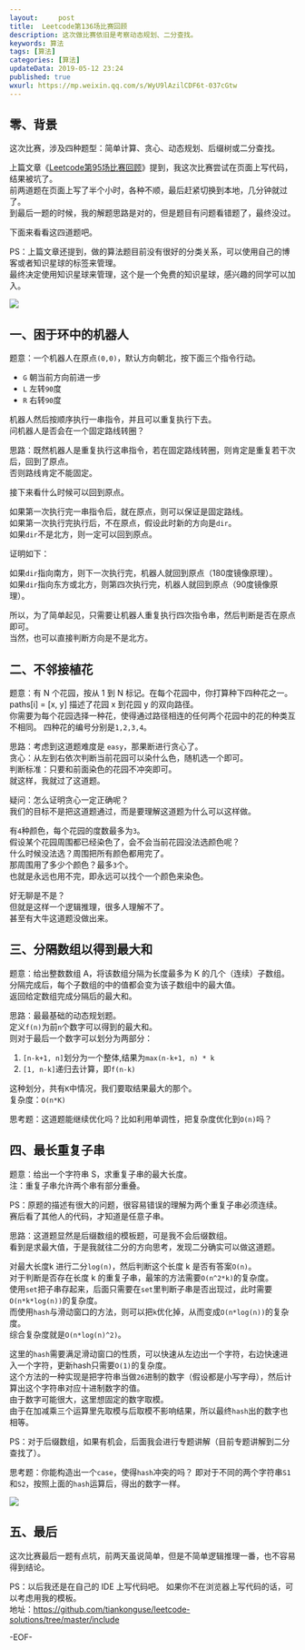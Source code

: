 ```yaml
---   
layout:     post  
title:  Leetcode第136场比赛回顾  
description: 这次做比赛依旧是考察动态规划、二分查找。  
keywords: 算法  
tags: [算法]    
categories: [算法]  
updateData: 2019-05-12 23:24   
published: true 
wxurl: https://mp.weixin.qq.com/s/WyU9lAzilCDF6t-037cGtw  
---  
```



## 零、背景  


这次比赛，涉及四种题型：简单计算、贪心、动态规划、后缀树或二分查找。  


上篇文章《[Leetcode第95场比赛回顾](https://mp.weixin.qq.com/s/VfSfndvIv2lCEpIENOCq0A)》提到，我这次比赛尝试在页面上写代码，结果被坑了。  
前两道题在页面上写了半个小时，各种不顺，最后赶紧切换到本地，几分钟就过了。  
到最后一题的时候，我的解题思路是对的，但是题目有问题看错题了，最终没过。  


下面来看看这四道题吧。  


PS：上篇文章还提到，做的算法题目前没有很好的分类关系，可以使用自己的博客或者知识星球的标签来管理。  
最终决定使用知识星球来管理，这个是一个免费的知识星球，感兴趣的同学可以加入。  

![](http://res.tiankonguse.com/images/2019/05/12/001.jpg)  


## 一、困于环中的机器人  


题意：一个机器人在原点`(0,0)`，默认方向朝北，按下面三个指令行动。  


* `G` 朝当前方向前进一步  
* `L` 左转`90`度  
* `R` 右转`90`度  


机器人然后按顺序执行一串指令，并且可以重复执行下去。  
问机器人是否会在一个固定路线转圈？  


思路：既然机器人是重复执行这串指令，若在固定路线转圈，则肯定是重复若干次后，回到了原点。  
否则路线肯定不能固定。  


接下来看什么时候可以回到原点。  


如果第一次执行完一串指令后，就在原点，则可以保证是固定路线。  
如果第一次执行完执行后，不在原点，假设此时新的方向是`dir`。  
如果`dir`不是北方，则一定可以回到原点。  


证明如下：  


如果`dir`指向南方，则下一次执行完，机器人就回到原点（180度镜像原理）。  
如果`dir`指向东方或北方，则第四次执行完，机器人就回到原点（90度镜像原理）。  


所以，为了简单起见，只需要让机器人重复执行四次指令串，然后判断是否在原点即可。  
当然，也可以直接判断方向是不是北方。  


## 二、不邻接植花  


题意：有 N 个花园，按从 1 到 N 标记。在每个花园中，你打算种下四种花之一。  
paths[i] = [x, y] 描述了花园 x 到花园 y 的双向路径。  
你需要为每个花园选择一种花，使得通过路径相连的任何两个花园中的花的种类互不相同。
四种花的编号分别是`1,2,3,4`。  


思路：考虑到这道题难度是 `easy`，那果断进行贪心了。  
贪心：从左到右依次判断当前花园可以染什么色，随机选一个即可。  
判断标准：只要和前面染色的花园不冲突即可。  
就这样，我就过了这道题。  


疑问：怎么证明贪心一定正确呢？  
我们的目标不是把这道题通过，而是要理解这道题为什么可以这样做。  


有`4`种颜色，每个花园的度数最多为`3`。  
假设某个花园周围都已经染色了，会不会当前花园没法选颜色呢？  
什么时候没法选？周围把所有颜色都用完了。  
那周围用了多少个颜色？最多`3`个。  
也就是永远也用不完，即永远可以找个一个颜色来染色。  


好无聊是不是？  
但就是这样一个逻辑推理，很多人理解不了。  
甚至有大牛这道题没做出来。  



## 三、分隔数组以得到最大和  


题意：给出整数数组 A，将该数组分隔为长度最多为 K 的几个（连续）子数组。  
分隔完成后，每个子数组的中的值都会变为该子数组中的最大值。  
返回给定数组完成分隔后的最大和。  


思路：最最基础的动态规划题。  
定义`f(n)`为前`n`个数字可以得到的最大和。  
则对于最后一个数字可以划分为两部分：  


1. `[n-k+1, n]`划分为一个整体,结果为`max(n-k+1, n) * k`  
2. `[1, n-k]`递归去计算，即`f(n-k)`  


这种划分，共有`K`中情况，我们要取结果最大的那个。  
复杂度：`O(n*K)`  


思考题：这道题能继续优化吗？比如利用单调性，把复杂度优化到`O(n)`吗？  


## 四、最长重复子串  


题意：给出一个字符串 S，求重复子串的最大长度。  
注：重复子串允许两个串有部分重叠。  


PS：原题的描述有很大的问题，很容易错误的理解为两个重复子串必须连续。  
赛后看了其他人的代码，才知道是任意子串。  


思路：这道题显然是后缀数组的模板题，可是我不会后缀数组。  
看到是求最大值，于是我就往二分的方向思考，发现二分确实可以做这道题。  


对最大长度k 进行二分`log(n)`，然后判断这个长度 k 是否有答案`O(n)`。  
对于判断是否存在长度 k 的重复子串，最笨的方法需要`O(n^2*k)`的复杂度。  
使用`set`把子串存起来，后面只需要在`set`里判断子串是否出现过，此时需要`O(n*k*log(n))`的复杂度。  
而使用`hash`与滑动窗口的方法，则可以把`k`优化掉，从而变成`O(n*log(n))`的复杂度。  
综合复杂度就是`O(n*log(n)^2)`。  


这里的`hash`需要满足滑动窗口的性质，可以快速从左边出一个字符，右边快速进入一个字符，更新hash只需要`O(1)`的复杂度。  
这个方法的一种实现是把字符串当做`26`进制的数字（假设都是小写字母），然后计算出这个字符串对应十进制数字的值。  
由于数字可能很大，这里想固定的数字取模。  
由于在加减乘三个运算里先取模与后取模不影响结果，所以最终`hash`出的数字也相等。  


PS：对于后缀数组，如果有机会，后面我会进行专题讲解（目前专题讲解到二分查找了）。  


思考题：你能构造出一个`case`，使得`hash`冲突的吗？
即对于不同的两个字符串`S1`和`S2`，按照上面的`hash`运算后，得出的数字一样。  


![](http://res.tiankonguse.com/images/2019/05/12/002.png)  


## 五、最后  


这次比赛最后一题有点坑，前两天虽说简单，但是不简单逻辑推理一番，也不容易得到结论。  


PS：以后我还是在自己的 IDE 上写代码吧。 如果你不在浏览器上写代码的话，可以考虑用我的模板。  
地址：https://github.com/tiankonguse/leetcode-solutions/tree/master/include  


-EOF-  


